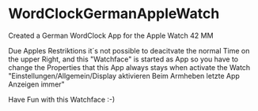 # WordClockGermanAppleWatch
Created a German WordClock App for the Apple Watch 42 MM

Due Apples Restriktions it´s not possible to deacitvate the normal Time on the upper Right,
and this "Watchface" is started as App so you have to change the Properties that this App always
stays when activate the Watch "Einstellungen/Allgemein/Display aktivieren  Beim Armheben letzte App Anzeigen immer"

Have Fun with this Watchface :-)
